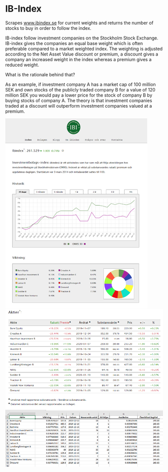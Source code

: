 # IB-Index
Scrapes www.ibindex.se for current weights and returns the number of stocks to buy in order to follow the index.

IB-index follow investment companies on the Stockholm Stock Exchange. IB-index gives the companies an equal base weight which is often preferable compared to a market weighted index. The weighting is adjusted according to the Net Asset Value discount or premium,
a discount gives a company an increased weight in the index whereas a premium gives a reduced weight. 

What is the rationale behind that? 

As an example, if investment company A has a market cap of 100 million SEK and own stocks of the publicly traded company B for a value of 120 million SEK you would pay a lower price for the stock of company B by buying stocks of company A. The theory is that investment companies traded at a discount will outperform investment companies valued at a premium.

<img src="https://github.com/hataloo/IB-Index/blob/master/IBIndexShowcase/startpage.png" width="450">
<img src="https://github.com/hataloo/IB-Index/blob/master/IBIndexShowcase/valuation.png" width="500">
<img src="https://github.com/hataloo/IB-Index/blob/master/IBIndexShowcase/recommendation.png" width="500">
